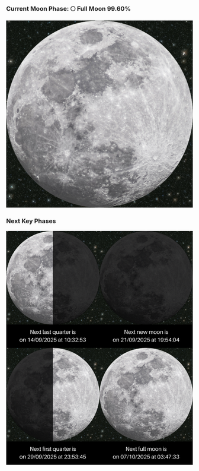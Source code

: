 ### Current Moon Phase: 🌕 Full Moon 99.60%
![Moon Phase](moonphase.png)
### Next Key Phases
![Gallery](gallery.png)